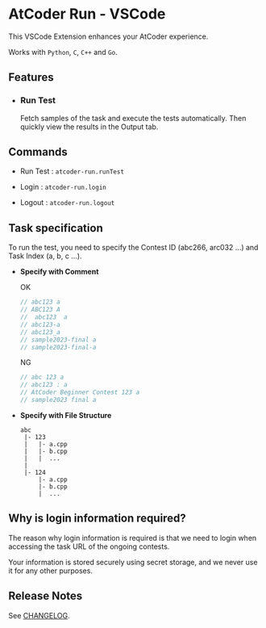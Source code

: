 # AtCoder Run - VSCode

This VSCode Extension enhances your AtCoder experience.

Works with `Python`, `C`, `C++` and `Go`.

## Features

- ### Run Test

  Fetch samples of the task and execute the tests automatically.
  Then quickly view the results in the Output tab.
  
## Commands

- Run Test : `atcoder-run.runTest`

- Login : `atcoder-run.login`

- Logout : `atcoder-run.logout`

## Task specification

To run the test, you need to specify the Contest ID (abc266, arc032 ...) and Task Index (a, b, c ...).

- **Specify with Comment**

  OK
  ```cpp
  // abc123 a
  // ABC123 A
  //  abc123  a
  // abc123-a
  // abc123_a
  // sample2023-final a
  // sample2023-final-a
  ```
  NG
  ```cpp
  // abc 123 a
  // abc123 : a
  // AtCoder Beginner Contest 123 a
  // sample2023 final a
  ```
- **Specify with File Structure**
  ```
  abc
   |- 123         
   |   |- a.cpp
   |   |- b.cpp
   |   |  ...
   |    
   |- 124
       |- a.cpp
       |- b.cpp
       |  ...
  ```



## Why is login information required?

The reason why login information is required is that we need to login when
accessing the task URL of the ongoing contests.

Your information is stored securely using secret storage, and we never use it for any other purposes.

## Release Notes

See [CHANGELOG](./CHANGELOG.md).
